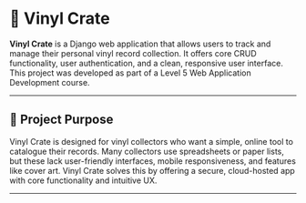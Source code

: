 # 🎵 Vinyl Crate

**Vinyl Crate** is a Django web application that allows users to track and manage their personal vinyl record collection. It offers core CRUD functionality, user authentication, and a clean, responsive user interface. This project was developed as part of a Level 5 Web Application Development course.

---

## 📌 Project Purpose

Vinyl Crate is designed for vinyl collectors who want a simple, online tool to catalogue their records. Many collectors use spreadsheets or paper lists, but these lack user-friendly interfaces, mobile responsiveness, and features like cover art. Vinyl Crate solves this by offering a secure, cloud-hosted app with core functionality and intuitive UX.

---